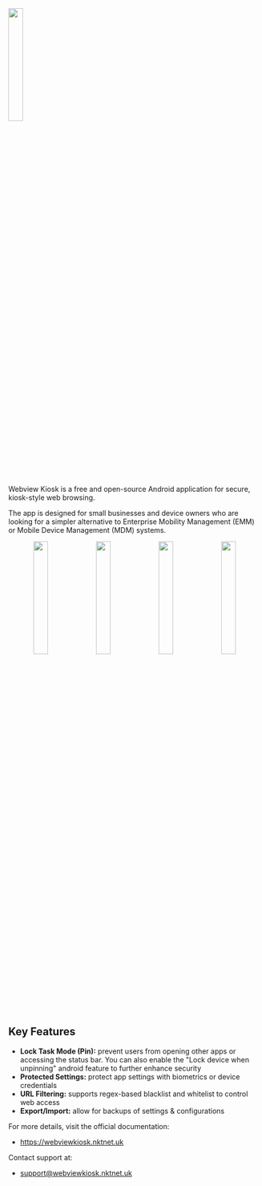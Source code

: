 <img src="/metadata/en-US/images/featureGraphic.png" width="24%" />

Webview Kiosk is a free and open-source Android application for secure,
kiosk-style web browsing.

The app is designed for small businesses and device owners who are looking for
a simpler alternative to Enterprise Mobility Management (EMM) or Mobile Device
Management (MDM) systems.

<p align="center">
  <img src="/metadata/en-US/images/phoneScreenshots/001.phone-default.png" width="24%" />
  <img src="/metadata/en-US/images/phoneScreenshots/002.phone-locked.png" width="24%" />
  <img src="/metadata/en-US/images/phoneScreenshots/003.phone-page-blocked.png" width="24%" />
  <img src="/metadata/en-US/images/phoneScreenshots/004.phone-settings.png" width="24%" />
</p>

## Key Features

- **Lock Task Mode (Pin):** prevent users from opening other apps or accessing the
  status bar. You can also enable the "Lock device when unpinning" android feature to
  further enhance security
- **Protected Settings:** protect app settings with biometrics or device credentials
- **URL Filtering:** supports regex-based blacklist and whitelist to control web access
- **Export/Import:** allow for backups of settings & configurations

For more details, visit the official documentation:

- https://webviewkiosk.nktnet.uk

Contact support at:

- support@webviewkiosk.nktnet.uk
